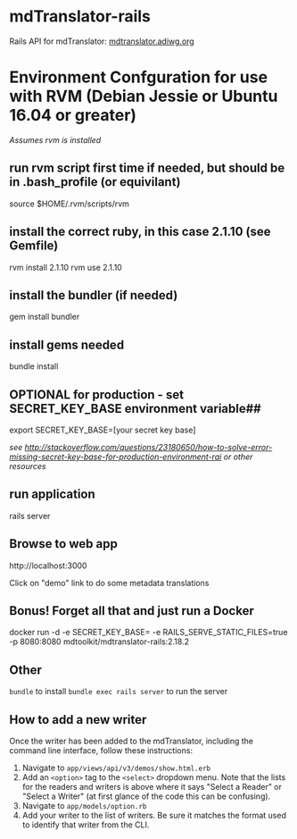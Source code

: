 # mdTranslator-rails

Rails API for mdTranslator: [mdtranslator.adiwg.org](http://mdtranslator.adiwg.org)


# Environment Confguration for use with RVM (Debian Jessie or Ubuntu 16.04 or greater)

*Assumes rvm is installed*

## run rvm script first time if needed, but should be in .bash_profile (or equivilant)

source $HOME/.rvm/scripts/rvm

## install the correct ruby, in this case 2.1.10 (see Gemfile)

rvm install 2.1.10
rvm use 2.1.10

## install the bundler (if needed)

gem install bundler

## install gems needed

bundle install

## OPTIONAL for production - set SECRET_KEY_BASE environment variable##

export SECRET_KEY_BASE=[your secret key base]

*see http://stackoverflow.com/questions/23180650/how-to-solve-error-missing-secret-key-base-for-production-environment-rai or other resources*

## run application

rails server

## Browse to web app

http://localhost:3000

Click on "demo" link to do some metadata translations

## Bonus! Forget all that and just run a Docker

docker run -d -e SECRET_KEY_BASE=<your base key> -e RAILS_SERVE_STATIC_FILES=true -p 8080:8080 mdtoolkit/mdtranslator-rails:2.18.2

## Other

`bundle` to install
`bundle exec rails server` to run the server

## How to add a new writer

Once the writer has been added to the mdTranslator, including the command line interface, follow these instructions:

1. Navigate to `app/views/api/v3/demos/show.html.erb`
2. Add an `<option>` tag to the `<select>` dropdown menu. Note that the lists for the readers and writers is above where it says "Select a Reader" or "Select a Writer" (at first glance of the code this can be confusing).
3. Navigate to `app/models/option.rb`
4. Add your writer to the list of writers. Be sure it matches the format used to identify that writer from the CLI.